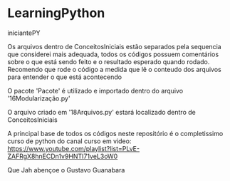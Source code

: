 # LearningPython
iniciantePY

Os arquivos dentro de ConceitosIniciais estão separados pela sequencia que considerei mais adequada,
todos os códigos possuem comentários sobre o que está sendo feito e o resultado esperado quando rodado.
Recomendo que rode o código a medida que lê o conteudo dos arquivos para entender o que está acontecendo

O pacote 'Pacote' é utilizado e importado dentro do arquivo '16Modularização.py'

O arquivo criado em '18Arquivos.py' estará localizado dentro de ConceitosIniciais

A principal base de todos os códigos neste repositório é o completissimo curso de python do canal curso em video:
https://www.youtube.com/playlist?list=PLvE-ZAFRgX8hnECDn1v9HNTI71veL3oW0

Que Jah abençoe o Gustavo Guanabara 
